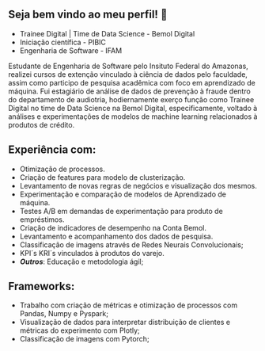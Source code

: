 

## Seja bem vindo ao meu perfil! :wave:
* Trainee Digital | Time de Data Science - Bemol Digital
* Iniciação científica - PIBIC
* Engenharia de Software - IFAM

Estudante de Engenharia de Software pelo Insituto Federal do Amazonas, realizei cursos de extenção vinculado à ciência de dados pelo faculdade, assim como participo de pesquisa acadêmica com foco em aprendizado de máquina. Fui estagiário de análise de dados de prevenção à fraude dentro do departamento de audiotria, hodiernamente exerço função como Trainee Digital no time de Data Science na Bemol Digital, especificamente, voltado à análises e experimentações de modelos de machine learning relacionados à produtos de crédito.

## Experiência com:
* Otimização de processos.
* Criação de features para modelo de clusterização.
* Levantamento de novas regras de negócios e visualização dos mesmos.
* Experimentação e comparação de modelos de Aprendizado de máquina.
* Testes A/B em demandas de experimentação para produto de empréstimos.
* Criação de indicadores de desempenho na Conta Bemol.
* Levantamento e acompanhamento dos dados de pesquisa.
* Classificação de imagens através de Redes Neurais Convolucionais;
* KPI´s KRI´s vinculados à produtos do varejo.
* ***Outros***: Educação e metodologia ágil;

## Frameworks:
* Trabalho com criação de métricas e otimização de processos com Pandas, Numpy e Pyspark;
* Visualização de dados para interpretar distribuição de clientes e métricas do experimento com Plotly;
* Classificação de imagens com Pytorch;



